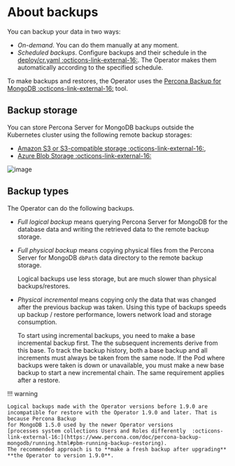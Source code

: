 # About backups

You can backup your data in two ways:

* *On-demand*. You can do them manually at any moment.
* *Scheduled backups*. Configure backups and their schedule in the [deploy/cr.yaml  :octicons-link-external-16:](https://github.com/percona/percona-server-mongodb-operator/blob/main/deploy/cr.yaml). The Operator makes them automatically according to the specified schedule.

To make backups and restores, the Operator uses the [Percona Backup for MongoDB  :octicons-link-external-16:](https://github.com/percona/percona-backup-mongodb) tool.

## Backup storage

You can store Percona Server for MongoDB backups outside the Kubernetes
cluster using the following remote backup storages: 

* [Amazon S3 or S3-compatible storage  :octicons-link-external-16:](https://en.wikipedia.org/wiki/Amazon_S3#S3_API_and_competing_services),
* [Azure Blob Storage  :octicons-link-external-16:](https://azure.microsoft.com/en-us/services/storage/blobs/)

![image](assets/images/backup-cloud.svg)

## Backup types

<a name="physical"></a> The Operator can do the following backups.

* *Full logical backup* means querying Percona Server for MongoDB for the database data and writing the retrieved data to the remote backup storage. 

* *Full physical backup* means copying physical files from the Percona Server for MongoDB `dbPath` data directory to the remote backup storage.

    Logical backups use less storage, but are much slower than physical backups/restores.

* *Physical incremental* means copying only the data that was changed after the previous backup was taken. Using this type of backups speeds up backup / restore performance, lowers network load and storage consumption.

   To start using incremental backups, you need to make a base incremental backup first. The the subsequent increments derive from this base. To track the backup history, both a base backup and all increments must always be taken from the same node. If the Pod where backups were taken is down or unavailable, you must make a new base backup to start a new incremental chain. The same requirement applies after a restore.


!!! warning

    Logical backups made with the Operator versions before 1.9.0 are
    incompatible for restore with the Operator 1.9.0 and later. That is because Percona Backup
    for MongoDB 1.5.0 used by the newer Operator versions
    [processes system collections Users and Roles differently  :octicons-link-external-16:](https://www.percona.com/doc/percona-backup-mongodb/running.html#pbm-running-backup-restoring).
    The recommended approach is to **make a fresh backup after upgrading**
    **the Operator to version 1.9.0**.
